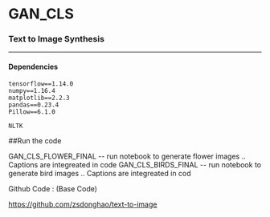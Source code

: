 # GAN_CLS
### Text to Image Synthesis
---
#### Dependencies
```
tensorflow==1.14.0
numpy==1.16.4
matplotlib==2.2.3
pandas==0.23.4
Pillow==6.1.0

NLTK
```

##Run the code

GAN_CLS_FLOWER_FINAL -- run notebook to generate flower images .. Captions are integreated in code
GAN_CLS_BIRDS_FINAL --  run notebook to generate bird images .. Captions are integreated in cod


Github Code : (Base Code)

https://github.com/zsdonghao/text-to-image


